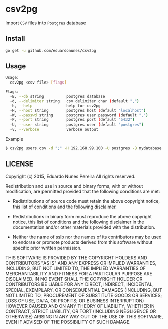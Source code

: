 # csv2pg

Import `CSV` files into `Postgres` database

## Install

```bash
go get -u github.com/eduardonunes/csv2pg
```

## Usage

```bash
Usage:
  csv2pg <csv file> [flags]

Flags:
  -B, --db string          postgres database
  -d, --delimiter string   csv delimiter char (default ",")
  -h, --help               help for csv2pg
  -H, --host string        postgres host (default "localhost")
  -W, --passwd string      postgres user password (default ",")
  -P, --port string        postgres port (default "5432")
  -U, --user string        postgres user (default "postgres")
  -v, --verbose            verbose output
```

Example

```bash
$ csv2pg users.csv -d ";" -H 192.168.99.100 -U postgres -B mydatabase
```

## LICENSE
Copyright (c) 2015, Eduardo Nunes Pereira
All rights reserved.

Redistribution and use in source and binary forms, with or without
modification, are permitted provided that the following conditions are met:

* Redistributions of source code must retain the above copyright notice, this
  list of conditions and the following disclaimer.

* Redistributions in binary form must reproduce the above copyright notice,
  this list of conditions and the following disclaimer in the documentation
  and/or other materials provided with the distribution.

* Neither the name of sslb nor the names of its
  contributors may be used to endorse or promote products derived from
  this software without specific prior written permission.

THIS SOFTWARE IS PROVIDED BY THE COPYRIGHT HOLDERS AND CONTRIBUTORS "AS IS"
AND ANY EXPRESS OR IMPLIED WARRANTIES, INCLUDING, BUT NOT LIMITED TO, THE
IMPLIED WARRANTIES OF MERCHANTABILITY AND FITNESS FOR A PARTICULAR PURPOSE ARE
DISCLAIMED. IN NO EVENT SHALL THE COPYRIGHT HOLDER OR CONTRIBUTORS BE LIABLE
FOR ANY DIRECT, INDIRECT, INCIDENTAL, SPECIAL, EXEMPLARY, OR CONSEQUENTIAL
DAMAGES (INCLUDING, BUT NOT LIMITED TO, PROCUREMENT OF SUBSTITUTE GOODS OR
SERVICES; LOSS OF USE, DATA, OR PROFITS; OR BUSINESS INTERRUPTION) HOWEVER
CAUSED AND ON ANY THEORY OF LIABILITY, WHETHER IN CONTRACT, STRICT LIABILITY,
OR TORT (INCLUDING NEGLIGENCE OR OTHERWISE) ARISING IN ANY WAY OUT OF THE USE
OF THIS SOFTWARE, EVEN IF ADVISED OF THE POSSIBILITY OF SUCH DAMAGE.